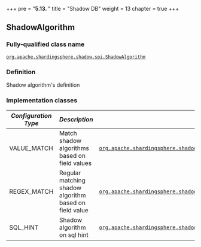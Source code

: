 +++
pre = "<b>5.13. </b>"
title = "Shadow DB"
weight = 13
chapter = true
+++

## ShadowAlgorithm

### Fully-qualified class name

[`org.apache.shardingsphere.shadow.spi.ShadowAlgorithm`](https://github.com/apache/shardingsphere/blob/master/features/shadow/api/src/main/java/org/apache/shardingsphere/shadow/spi/ShadowAlgorithm.java)

### Definition

Shadow algorithm's definition

### Implementation classes

| *Configuration Type* | *Description*                                          | *Fully-qualified class name* |
|----------------------|--------------------------------------------------------| ---------------------------- |
| VALUE_MATCH          | Match shadow algorithms based on field values          | [`org.apache.shardingsphere.shadow.algorithm.shadow.column.ColumnValueMatchedShadowAlgorithm`](https://github.com/apache/shardingsphere/blob/master/features/shadow/core/src/main/java/org/apache/shardingsphere/shadow/algorithm/shadow/column/ColumnValueMatchedShadowAlgorithm.java) |
| REGEX_MATCH          | Regular matching shadow algorithm based on field value | [`org.apache.shardingsphere.shadow.algorithm.shadow.column.ColumnRegexMatchedShadowAlgorithm`](https://github.com/apache/shardingsphere/blob/master/features/shadow/core/src/main/java/org/apache/shardingsphere/shadow/algorithm/shadow/column/ColumnRegexMatchedShadowAlgorithm.java) |
| SQL_HINT             | Shadow algorithm on sql hint                           | [`org.apache.shardingsphere.shadow.algorithm.shadow.hint.SQLHintShadowAlgorithm`](https://github.com/apache/shardingsphere/blob/master/features/shadow/core/src/main/java/org/apache/shardingsphere/shadow/algorithm/shadow/hint/SQLHintShadowAlgorithm.java) |
